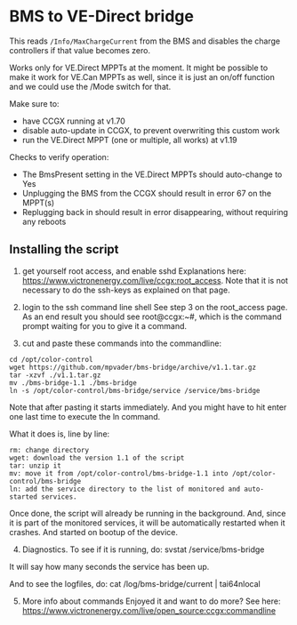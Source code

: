 # BMS to VE-Direct bridge

This reads `/Info/MaxChargeCurrent` from the BMS and disables the charge
controllers if that value becomes zero.

Works only for VE.Direct MPPTs at the moment. It might be possible to
make it work for VE.Can MPPTs as well, since it is just an on/off 
function and we could use the /Mode switch for that.

Make sure to:
- have CCGX running at v1.70
- disable auto-update in CCGX, to prevent overwriting this custom work
- run the VE.Direct MPPT (one or multiple, all works) at v1.19

Checks to verify operation:
- The BmsPresent setting in the VE.Direct MPPTs should auto-change to Yes
- Unplugging the BMS from the CCGX should result in error 67 on the MPPT(s)
- Replugging back in should result in error disappearing, without requiring
  any reboots

## Installing the script
1) get yourself root access, and enable sshd
Explanations here: https://www.victronenergy.com/live/ccgx:root_access.
Note that it is not necessary to do the ssh-keys as explained on that page.

2) login to the ssh command line shell
See step 3 on the root_access page. As an end result you should see root@ccgx:~#,
which is the command prompt waiting for you to give it a command.

3) cut and paste these commands into the commandline:
```
cd /opt/color-control
wget https://github.com/mpvader/bms-bridge/archive/v1.1.tar.gz
tar -xzvf ./v1.1.tar.gz
mv ./bms-bridge-1.1 ./bms-bridge
ln -s /opt/color-control/bms-bridge/service /service/bms-bridge
```

Note that after pasting it starts immediately. And you might have to hit enter
one last time to execute the ln command.

What it does is, line by line:
```
rm: change directory
wget: download the version 1.1 of the script
tar: unzip it
mv: move it from /opt/color-control/bms-bridge-1.1 into /opt/color-control/bms-bridge
ln: add the service directory to the list of monitored and auto-started services.
```

Once done, the script will already be running in the background. And, since it is part of the
monitored services, it will be automatically restarted when it crashes. And started on bootup
of the device.

4) Diagnostics.
To see if it is running, do:
  svstat /service/bms-bridge

It will say how many seconds the service has been up.

And to see the logfiles, do: cat /log/bms-bridge/current | tai64nlocal

5) More info about commands
Enjoyed it and want to do more? See here:
https://www.victronenergy.com/live/open_source:ccgx:commandline
